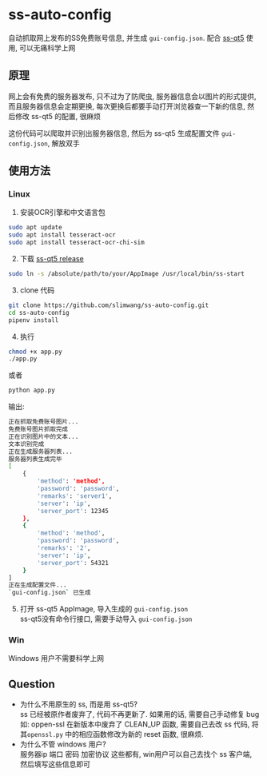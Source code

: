 # ss-auto-config
自动抓取网上发布的SS免费账号信息, 并生成 `gui-config.json`. 配合 [ss-qt5](https://github.com/shadowsocks/shadowsocks-qt5) 使用, 可以无痛科学上网

## 原理
网上会有免费的服务器发布, 只不过为了防爬虫, 服务器信息会以图片的形式提供, 而且服务器信息会定期更换, 每次更换后都要手动打开浏览器查一下新的信息, 然后修改 ss-qt5 的配置, 很麻烦

这份代码可以爬取并识别出服务器信息, 然后为 ss-qt5 生成配置文件 `gui-config.json`, 解放双手

## 使用方法

### Linux

1. 安装OCR引擎和中文语言包
```bash
sudo apt update
sudo apt install tesseract-ocr
sudo apt install tesseract-ocr-chi-sim
```

2. 下载 [ss-qt5 release](https://github.com/shadowsocks/shadowsocks-qt5/releases)

```bash
sudo ln -s /absolute/path/to/your/AppImage /usr/local/bin/ss-start
```

3. clone 代码
```bash
git clone https://github.com/slimwang/ss-auto-config.git
cd ss-auto-config
pipenv install
```

4. 执行
```bash
chmod +x app.py
./app.py
```
或者
```bash
python app.py
```
输出:
```bash
正在抓取免费账号图片...
免费账号图片抓取完成
正在识别图片中的文本...
文本识别完成
正在生成服务器列表...
服务器列表生成完毕
[   
    {   
        'method': 'method',
        'password': 'password',
        'remarks': 'server1',
        'server': 'ip',
        'server_port': 12345
    },
    {   
        'method': 'method',
        'password': 'password',
        'remarks': '2',
        'server': 'ip',
        'server_port': 54321
    }
]
正在生成配置文件...
`gui-config.json` 已生成
```

5. 打开 ss-qt5 AppImage, 导入生成的 `gui-config.json`  
ss-qt5没有命令行接口, 需要手动导入 `gui-config.json`

### Win

Windows 用户不需要科学上网

## Question
* 为什么不用原生的 ss, 而是用 ss-qt5?  
ss 已经被原作者废弃了, 代码不再更新了. 如果用的话, 需要自己手动修复 bug  
如: oppen-ssl 在新版本中废弃了 CLEAN_UP 函数, 需要自己去改 ss 代码, 将其`openssl.py` 中的相应函数修改为新的 reset 函数, 很麻烦.
* 为什么不管 windows 用户?  
服务器ip 端口 密码 加密协议 这些都有, win用户可以自己去找个 ss 客户端, 然后填写这些信息即可
